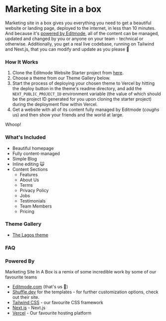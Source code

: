 # Marketing Site in a box


Marketing site in a box gives you everything you need to get a beautiful website or landing page, deployed to the internet, in less than 10 minutes.
And because it's [powered by Editmode](https://editmode.com), all of the content can be managed, updated and changed by you or anyone on your team - technical or otherwise.
Additionally, you get a real live codebase, running on Tailwind and Next.js, that you can modify and update as you please 🤗

### How It Works

1. Clone the Editmode Website Starter project from [here](https://app.editmode.com/projects/prj_Y5HfCBS4rqZg/clone).
2. Choose a theme from our Theme Gallery below.
3. Start the process of deploying your chosen theme to Vercel by hitting the deploy button in the theme's readme directory, and add the `NEXT_PUBLIC_PROJECT_ID` environment variable (the value of which should be the project ID generated for you upon cloning the starter project) during the deployment flow within Vercel.
4. Get a website with all of its content fully managed by Editmode (_coughs_ us) and then show your friends and the world at large.

Whoop!

### What's Included

- Beautiful homepage
- Fully content-managed
- Simple Blog
- Inline editing 🙀
- Content Sections
  - Features
  - About Us
  - Terms
  - Privacy Policy
  - Jobs
  - Testimonials
  - Team Members
  - Pricing

### Theme Gallery

- [The Lagos theme](https://github.com/editmodelabs/msiab/tree/main/themes/lagos)

### FAQ

### Powered By

Marketing Site In A Box is a remix of some incredible work by some of our favourite teams

- [Editmode.com](https://editmode.com) (that's us 👋)
- [Shuffle.dev](https://shuffle.dev) for the templates - for further customization options, check out their site.
- [Tailwind CSS](https://tailwindcss.com) - our favourite CSS framework
- [Next.js](https://nextjs.org/) - Next.js
- [Vercel](https://vercel.com/) - Our favourite hosting platform
